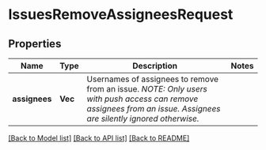 # IssuesRemoveAssigneesRequest

## Properties

Name | Type | Description | Notes
------------ | ------------- | ------------- | -------------
**assignees** | **Vec<String>** | Usernames of assignees to remove from an issue. _NOTE: Only users with push access can remove assignees from an issue. Assignees are silently ignored otherwise._ | 

[[Back to Model list]](../README.md#documentation-for-models) [[Back to API list]](../README.md#documentation-for-api-endpoints) [[Back to README]](../README.md)


